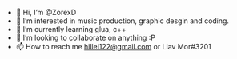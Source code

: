 - 👋 Hi, I’m @ZorexD
- 👀 I’m interested in music production, graphic desgin and coding.
- 🌱 I’m currently learning glua, c++
- 💞️ I’m looking to collaborate on anything :P
- 📫 How to reach me hillel122@gmail.com or Liav Mor#3201

<!---
ZorexD/ZorexD is a ✨ special ✨ repository because its `README.md` (this file) appears on your GitHub profile.
You can click the Preview link to take a look at your changes.
--->
